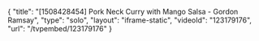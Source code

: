 {
    "title": "[1508428454] Pork Neck Curry with Mango Salsa - Gordon Ramsay",
    "type": "solo",
    "layout": "iframe-static",
    "videoId": "123179176",
    "url": "\/tvpembed\/123179176"
}